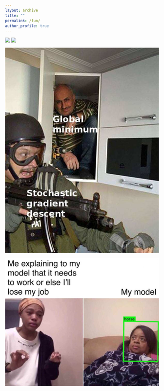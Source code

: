 ```yaml
---
layout: archive
title: ""
permalink: /fun/
author_profile: true
---
```


<img src="https://github.com/yaojieliu/yaojieliu.github.io/blob/master/images/Fun1.jpg" width="800" />

<img src="https://github.com/yaojieliu/yaojieliu.github.io/blob/master/images/Fun2.jpg" width="800" />

![](images/Fun1.jpg)

![](images/Fun2.jpg)

